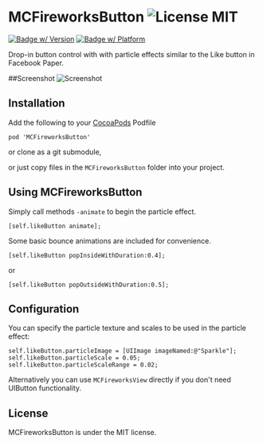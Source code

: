MCFireworksButton ![License MIT](https://go-shields.herokuapp.com/license-MIT-blue.png)
=================

[![Badge w/ Version](https://cocoapod-badges.herokuapp.com/v/MCFireworksButton/badge.png)](https://github.com/matthewcheok/MCFireworksButton)
[![Badge w/ Platform](https://cocoapod-badges.herokuapp.com/p/MCFireworksButton/badge.svg)](https://github.com/matthewcheok/MCFireworksButton)

Drop-in button control with with particle effects similar to the Like button in Facebook Paper.


##Screenshot
![Screenshot](https://raw.github.com/matthewcheok/MCFireworksButton/master/screenshot.gif "Example of MCFireworksButton")

## Installation

Add the following to your [CocoaPods](http://cocoapods.org/) Podfile

    pod 'MCFireworksButton'

or clone as a git submodule,

or just copy files in the ```MCFireworksButton``` folder into your project.

## Using MCFireworksButton

Simply call methods `-animate` to begin the particle effect.

    [self.likeButton animate];

Some basic bounce animations are included for convenience.

    [self.likeButton popInsideWithDuration:0.4];

or

    [self.likeButton popOutsideWithDuration:0.5];

## Configuration

You can specify the particle texture and scales to be used in the particle effect:

    self.likeButton.particleImage = [UIImage imageNamed:@"Sparkle"];
    self.likeButton.particleScale = 0.05;
    self.likeButton.particleScaleRange = 0.02;

Alternatively you can use `MCFireworksView` directly if you don't need UIButton functionality.

## License

MCFireworksButton is under the MIT license.
